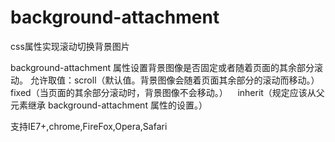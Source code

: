 # background-attachment
css属性实现滚动切换背景图片

background-attachment 属性设置背景图像是否固定或者随着页面的其余部分滚动。
允许取值：scroll（默认值。背景图像会随着页面其余部分的滚动而移动。）   fixed（当页面的其余部分滚动时，背景图像不会移动。）    inherit（规定应该从父元素继承 background-attachment 属性的设置。）

支持IE7+,chrome,FireFox,Opera,Safari
